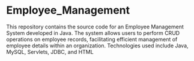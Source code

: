 # Employee_Management
This repository contains the source code for an Employee Management System developed in Java. The system allows users to perform CRUD operations on employee records, facilitating efficient management of employee details within an organization. Technologies used include Java, MySQL, Servlets, JDBC, and HTML
